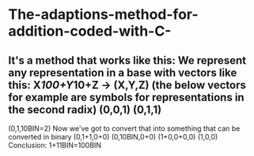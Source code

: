 # The-adaptions-method-for-addition-coded-with-C-

It's a method that works like this:
We represent any representation in a base with vectors like this: X*100+Y*10+Z -> (X,Y,Z) (the below vectors for example are symbols for representations in the second radix)
(0,0,1)
(0,1,1)
------
(0,1,10BIN=2)
Now we've got to convert that into something that can be converted in binary
(0,1+1,0+0)
(0,10BIN,0+0)
(1+0,0+0,0)
(1,0,0)
Conclusion: 1+11BIN=100BIN
